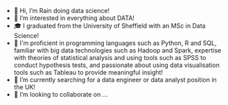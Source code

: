 - 👋 Hi, I’m Rain doing data science!
- 👀 I’m interested in everything about DATA!
- 🎓 I graduated from the University of Sheffield with an MSc in Data Science!
- 🚀 I'm proficient in programming languages such as Python, R and SQL, familiar with big data technologies such as Hadoop and Spark, expertise with theories of statistical analysis and using tools such as SPSS to conduct hypothesis tests, and passionate about using data visualisation tools such as Tableau to provide meaningful insight!
- 🌱 I’m currently searching for a data engineer or data analyst position in the UK!
- 💞️ I’m looking to collaborate on ...

<!---
nighttttrain/nighttttrain is a ✨ special ✨ repository because its `README.md` (this file) appears on your GitHub profile.
You can click the Preview link to take a look at your changes.
--->
